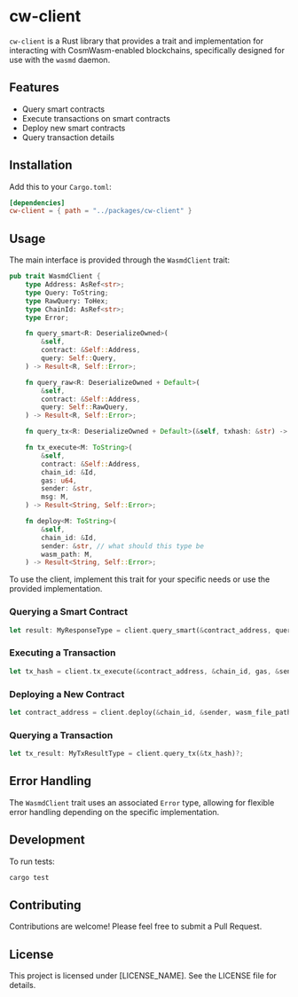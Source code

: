 # cw-client

`cw-client` is a Rust library that provides a trait and implementation for interacting with CosmWasm-enabled blockchains, specifically designed for use with the `wasmd` daemon.

## Features

- Query smart contracts
- Execute transactions on smart contracts
- Deploy new smart contracts
- Query transaction details

## Installation

Add this to your `Cargo.toml`:

```toml
[dependencies]
cw-client = { path = "../packages/cw-client" }
```

## Usage

The main interface is provided through the `WasmdClient` trait:


```9:44:cosmwasm/packages/cw-client/src/lib.rs
pub trait WasmdClient {
    type Address: AsRef<str>;
    type Query: ToString;
    type RawQuery: ToHex;
    type ChainId: AsRef<str>;
    type Error;

    fn query_smart<R: DeserializeOwned>(
        &self,
        contract: &Self::Address,
        query: Self::Query,
    ) -> Result<R, Self::Error>;

    fn query_raw<R: DeserializeOwned + Default>(
        &self,
        contract: &Self::Address,
        query: Self::RawQuery,
    ) -> Result<R, Self::Error>;

    fn query_tx<R: DeserializeOwned + Default>(&self, txhash: &str) -> Result<R, Self::Error>;

    fn tx_execute<M: ToString>(
        &self,
        contract: &Self::Address,
        chain_id: &Id,
        gas: u64,
        sender: &str,
        msg: M,
    ) -> Result<String, Self::Error>;

    fn deploy<M: ToString>(
        &self,
        chain_id: &Id,
        sender: &str, // what should this type be
        wasm_path: M,
    ) -> Result<String, Self::Error>;
```


To use the client, implement this trait for your specific needs or use the provided implementation.

### Querying a Smart Contract

```rust
let result: MyResponseType = client.query_smart(&contract_address, query_msg)?;
```

### Executing a Transaction

```rust
let tx_hash = client.tx_execute(&contract_address, &chain_id, gas, &sender, execute_msg)?;
```

### Deploying a New Contract

```rust
let contract_address = client.deploy(&chain_id, &sender, wasm_file_path)?;
```

### Querying a Transaction

```rust
let tx_result: MyTxResultType = client.query_tx(&tx_hash)?;
```

## Error Handling

The `WasmdClient` trait uses an associated `Error` type, allowing for flexible error handling depending on the specific implementation.

## Development

To run tests:

```sh
cargo test
```

## Contributing

Contributions are welcome! Please feel free to submit a Pull Request.

## License

This project is licensed under [LICENSE_NAME]. See the LICENSE file for details.